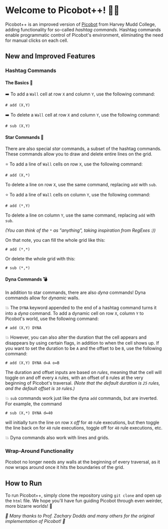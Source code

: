 # Welcome to Picobot++! 🤏👾

Picobot++ is an improved version of [Picobot](https://www.cs.hmc.edu/picobot/) from Harvey Mudd College, adding functionality for so-called _hashtag commands_.
Hashtag commands enable programmatic control of Picobot's environment, eliminating the need for manual clicks on each cell.

## New and Improved Features

### Hashtag Commands

#### The Basics 🧱

➡️ To add a `Wall` cell at row `X` and column `Y`, use the following command:
```
# add (X,Y)
```
➡️ To delete a `Wall` cell at row `X` and column `Y`, use the following command:
```
# sub (X,Y)
```

#### Star Commands 💫

There are also special _star_ commands, a subset of the hashtag commands. These commands allow you to draw and delete entire lines on the grid.

⭐ To add a line of `Wall` cells on row `X`, use the following command:
```
# add (X,*)
```
To delete a line on row `X`, use the same command, replacing `add` with `sub`.

⭐ To add a line of `Wall` cells on column `Y`, use the following command:
```
# add (*,Y)
```
To delete a line on column `Y`, use the same command, replacing `add` with `sub`.

_(You can think of the `*` as "anything", taking inspiration from RegExes :))_

On that note, you can fill the whole grid like this:
```
# add (*,*)
```
Or delete the whole grid with this:
```
# sub (*,*)
```

#### Dyna Commands 💣

In addition to star commands, there are also _dyna_ commands! Dyna commands allow for _dynamic_ walls.

💥 The `DYNA` keyword appended to the end of a hashtag command turns it into a _dyna_ command. To add a dynamic cell on row `X`, column `Y` to Picobot's world, use the following command:
```
# add (X,Y) DYNA
```

💥 However, you can also alter the duration that the cell appears and disappears by using certain flags, in addition to when the cell shows up. If you want to set the duration to be `A` and the offset to be `B`, use the following command:
```
# add (X,Y) DYNA d=A o=B
```
The duration and offset inputs are based on _rules_, meaning that the cell will toggle on and off every `A` rules, with an offset of `B` rules at the very beginning of Picobot's traversal.
_(Note that the default duration is `25` rules, and the default offset is `10` rules.)_

💥 `sub` commands work just like the dyna `add` commands, but are inverted. For example, the command
```
# sub (X,*) DYNA d=40
```
will initially turn the line on row `X` _off_ for `40` rule executions, but then toggle the line back on for `40` rule executions, toggle off for `40` rule executions, etc.

💥 Dyna commands also work with lines and grids.

### Wrap-Around Functionality

Picobot no longer needs any walls at the beginning of every traversal, as it now wraps around once it hits the boundaries of the grid.

## How to Run

To run Picobot++, simply clone the repository using `git clone` and open up the `html` file. We hope you'll have fun guiding Picobot through even weirder, more bizarre worlds! 🎉

_🙌 Many thanks to Prof. Zachary Dodds and many others for the original implementation of Picobot! 🙌_
